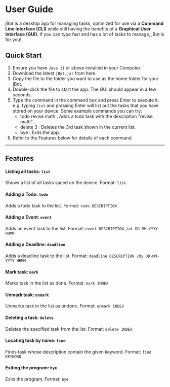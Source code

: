 # User Guide
jBot is a desktop app for managing tasks, optimized for use via a **Command Line Interface (CLI)** while still having the benefits of a **Graphical User Interface (GUI)**. If you can type fast and has a lot of tasks to manage, jBot is for you!

## Quick Start
1. Ensure you have `Java 11` or above installed in your Computer.
2. Download the latest `jBot.jar` from here.
3. Copy the file to the folder you want to use as the home folder for your jBot.
4. Double-click the file to start the app. The GUI should appear in a few seconds. 
5. Type the command in the command box and press Enter to execute it. e.g. typing `list` and pressing Enter will list out the tasks that you have stored on your device.
   Some example commands you can try:
   - todo revise math : Adds a todo task with the description "revise math".
   - delete 3 : Deletes the 3rd task shown in the current list.
   - bye : Exits the app.
6. Refer to the Features below for details of each command.

---

## Features

#### Listing all tasks: `list`
Shows a list of all tasks saced on the device.
Format: `list`

#### Adding a Todo: `todo`
Adds a todo task to the list.
Format: `todo DESCRIPTION`

#### Adding a Event: `event`
Adds an event task to the list.
Format: `event DESCRIPTION /at DD-MM-YYYY HHMM`

#### Adding a Deadline: `deadline`
Adds a deadline task to the list.
Format: `deadline DESCRIPTION /by DD-MM-YYYY HHMM`

#### Mark task: `mark`
Marks task in the list as done.
Format: `mark INDEX`

#### Unmark task: `unmark`
Unmarks task in the list as undone.
Format: `unmark INDEX`

#### Deleting a task: `delete`
Deletes the specified task from the list. 
Format: `delete INDEX`

#### Locating task by name: `find`
Finds task whose description contain the given keyword. 
Format: `find KEYWORD`

#### Exiting the program: `bye`
Exits the program. 
Format: `bye`

